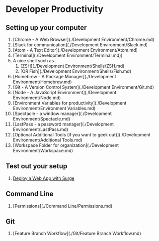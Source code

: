 # Developer Productivity

## Setting up your computer

1. [Chrome - A Web Browser](./Development Environment/Chrome.md)
1. [Slack for communication](./Development Environment/Slack.md)
1. [Atom - A Text Editor](./Development Environment/Atom.md)
1. [Terminal](./Development Environment/Terminal.md))
1. A nice shell such as...
   1. [ZSH](./Development Environment/Shells/ZSH.md)
   1. [OR Fish](./Development Environment/Shells/Fish.md)
1. [Homebrew - A Package Manager](./Development Environment/Homebrew.md)
1. [Git - A Version Control System](./Development Environment/Git.md)
1. [Node - A JavaScript Environment](./Development Environment/Node.md)
1. [Environment Variables for productivity](./Development Environment/Environment Variables.md)
1. [Spectacle - a window manager](./Development Environment/Spectacle.md)
1. [LastPass - a password manager](./Development Environment/LastPass.md)
1. [Optional Additional Tools (if you want to geek out)](./Development Environment/Additional Tools.md)
1. [Workspace Folder for organization](./Development Environment/Workspace.md)

## Test out your setup

1. [Deploy a Web App with Surge](./Deployment/Surge.md)

## Command Line

1. [Permissions](./Command Line/Permissions.md)

## Git

1. [Feature Branch Workflow](./Git/Feature Branch Workflow.md)
